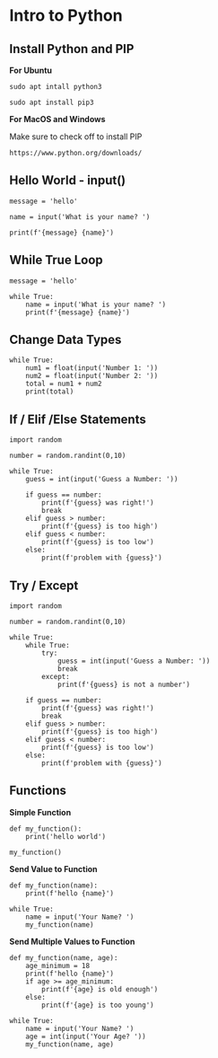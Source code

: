# Intro to Python


## Install Python and PIP

**For Ubuntu**
```
sudo apt intall python3
```

```
sudo apt install pip3
```

**For MacOS and Windows**

Make sure to check off to install PIP

```
https://www.python.org/downloads/
```

## Hello World - input()

```
message = 'hello'

name = input('What is your name? ')

print(f'{message} {name}')
```

## While True Loop

```
message = 'hello'

while True:
    name = input('What is your name? ')
    print(f'{message} {name}')
```

## Change Data Types

```
while True:
    num1 = float(input('Number 1: '))
    num2 = float(input('Number 2: '))
    total = num1 + num2
    print(total)

```

## If / Elif /Else Statements

```
import random

number = random.randint(0,10)

while True:
    guess = int(input('Guess a Number: '))

    if guess == number:
        print(f'{guess} was right!')
        break
    elif guess > number:
        print(f'{guess} is too high')
    elif guess < number:
        print(f'{guess} is too low')
    else:
        print(f'problem with {guess}')
```

## Try / Except

```
import random

number = random.randint(0,10)

while True:
    while True:
        try:
            guess = int(input('Guess a Number: '))
            break
        except:
            print(f'{guess} is not a number')

    if guess == number:
        print(f'{guess} was right!')
        break
    elif guess > number:
        print(f'{guess} is too high')
    elif guess < number:
        print(f'{guess} is too low')
    else:
        print(f'problem with {guess}')
```

## Functions

**Simple Function**
```
def my_function():
    print('hello world')

my_function()
```

**Send Value to Function**
```
def my_function(name):
    print(f'hello {name}')

while True:
    name = input('Your Name? ')
    my_function(name)
```

**Send Multiple Values to Function**
```
def my_function(name, age):
    age_minimum = 18
    print(f'hello {name}')
    if age >= age_minimum:
        print(f'{age} is old enough')
    else:
        print(f'{age} is too young')

while True:
    name = input('Your Name? ')
    age = int(input('Your Age? '))
    my_function(name, age)
```
